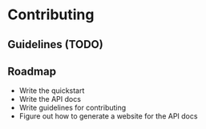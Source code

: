 # Contributing

## Guidelines (TODO)

## Roadmap

- Write the quickstart
- Write the API docs
- Write guidelines for contributing
- Figure out how to generate a website for the API docs
